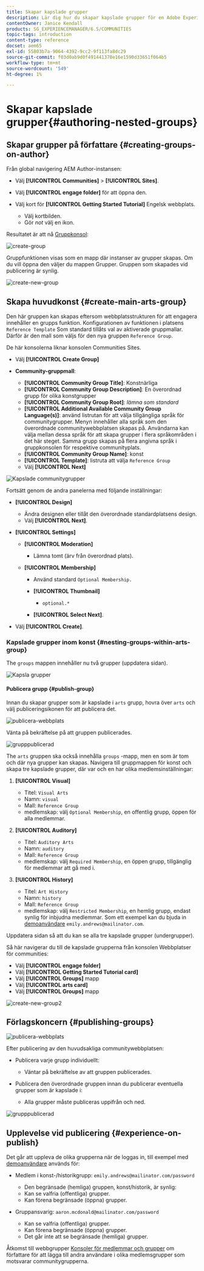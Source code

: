 ```yaml
---
title: Skapar kapslade grupper
description: Lär dig hur du skapar kapslade grupper för en Adobe Experience Manager Communities-webbplats.
contentOwner: Janice Kendall
products: SG_EXPERIENCEMANAGER/6.5/COMMUNITIES
topic-tags: introduction
content-type: reference
docset: aem65
exl-id: 55803b7a-9064-4392-9cc2-9f113fa8dc29
source-git-commit: f03d0ab9d0f491441378e16e1590d33651f064b5
workflow-type: tm+mt
source-wordcount: '549'
ht-degree: 1%

---
```


# Skapar kapslade grupper{#authoring-nested-groups}

## Skapar grupper på författare {#creating-groups-on-author}

Från global navigering AEM Author-instansen:

* Välj **[!UICONTROL Communities]** > **[!UICONTROL Sites]**.
* Välj **[!UICONTROL engage folder]** för att öppna den.
* Välj kort för **[!UICONTROL Getting Started Tutorial]** Engelsk webbplats.

   * Välj kortbilden.
   * Gör *not* välj en ikon.

Resultatet är att nå [Gruppkonsol](/help/communities/groups.md):

![create-group](assets/create-group.png)

Gruppfunktionen visas som en mapp där instanser av grupper skapas. Om du vill öppna den väljer du mappen Grupper. Gruppen som skapades vid publicering är synlig.

![create-new-group](assets/create-new-group.png)

## Skapa huvudkonst {#create-main-arts-group}

Den här gruppen kan skapas eftersom webbplatsstrukturen för att engagera innehåller en grupps funktion. Konfigurationen av funktionen i platsens `Reference Template` Som standard tillåts val av aktiverade gruppmallar. Därför är den mall som väljs för den nya gruppen `Reference Group`.

De här konsolerna liknar konsolen Communities Sites.

* Välj **[!UICONTROL Create Group]**

* **Community-gruppmall**:

   * **[!UICONTROL Community Group Title]**: Konstnärliga
   * **[!UICONTROL Community Group Description]**: En överordnad grupp för olika konstgrupper
   * **[!UICONTROL Community Group Root]**: *lämna som standard*
   * **[!UICONTROL Additional Available Community Group Language(s)]**: använd listrutan för att välja tillgängliga språk för communitygrupper. Menyn innehåller alla språk som den överordnade communitywebbplatsen skapas på. Användarna kan välja mellan dessa språk för att skapa grupper i flera språkområden i det här steget. Samma grupp skapas på flera angivna språk i gruppkonsolen för respektive communityplats.
   * **[!UICONTROL Community Group Name]**: konst
   * **[!UICONTROL Template]**: listruta att välja `Reference Group`
   * Välj **[!UICONTROL Next]**

![Kapslade communitygrupper](assets/parent-to-nestedgroup.png)

Fortsätt genom de andra panelerna med följande inställningar:

* **[!UICONTROL Design]**

   * Ändra designen eller tillåt den överordnade standardplatsens design.
   * Välj **[!UICONTROL Next]**.

* **[!UICONTROL Settings]**

   * **[!UICONTROL Moderation]**

      * Lämna tomt (ärv från överordnad plats).

   * **[!UICONTROL Membership]**

      * Använd standard `Optional Membership.`

      * **[!UICONTROL Thumbnail]**
         * `optional.*`

      * **[!UICONTROL Select Next]**.

* Välj **[!UICONTROL Create]**.

### Kapslade grupper inom konst {#nesting-groups-within-arts-group}

The `groups` mappen innehåller nu två grupper (uppdatera sidan).

![Kapsla grupper](assets/create-community-group.png)

#### Publicera grupp {#publish-group}

Innan du skapar grupper som är kapslade i `arts` grupp, hovra över `arts` och välj publiceringsikonen för att publicera det.

![publicera-webbplats](assets/publish-site.png)

Vänta på bekräftelse på att gruppen publicerades.

![grupppublicerad](assets/group-published.png)

The `arts` gruppen ska också innehålla `groups` -mapp, men en som är tom och där nya grupper kan skapas. Navigera till gruppmappen för konst och skapa tre kapslade grupper, där var och en har olika medlemsinställningar:

1. **[!UICONTROL Visual]**

   * Titel: `Visual Arts`
   * Namn: `visual`
   * Mall: `Reference Group`
   * medlemskap: välj `Optional Membership`, en offentlig grupp, öppen för alla medlemmar.

1. **[!UICONTROL Auditory]**

   * Titel: `Auditory Arts`
   * Namn: `auditory`
   * Mall: `Reference Group`
   * medlemskap: välj `Required Membership`, en öppen grupp, tillgänglig för medlemmar att gå med i.

1. **[!UICONTROL History]**

   * Titel: `Art History`
   * Namn: `history`
   * Mall: `Reference Group`
   * medlemskap: välj `Restricted Membership`, en hemlig grupp, endast synlig för inbjudna medlemmar. Som ett exempel kan du bjuda in [demoanvändare](/help/communities/tutorials.md#demo-users) `emily.andrews@mailinator.com`.

Uppdatera sidan så att du kan se alla tre kapslade grupper (undergrupper).

Så här navigerar du till de kapslade grupperna från konsolen Webbplatser för communities:

* Välj **[!UICONTROL engage folder]**
* Välj **[!UICONTROL Getting Started Tutorial card]**
* Välj **[!UICONTROL Groups]** mapp
* Välj **[!UICONTROL arts card]**
* Välj **[!UICONTROL Groups]** mapp

![create-new-group2](assets/create-new-group2.png)

## Förlagskoncern {#publishing-groups}

![publicera-webbplats](assets/publish-site.png)

Efter publicering av den huvudsakliga communitywebbplatsen:

* Publicera varje grupp individuellt:

   * Väntar på bekräftelse av att gruppen publicerades.

* Publicera den överordnade gruppen innan du publicerar eventuella grupper som är kapslade i:

   * Alla grupper måste publiceras uppifrån och ned.

![grupppublicerad](assets/group-published.png)

## Upplevelse vid publicering {#experience-on-publish}

Det går att uppleva de olika grupperna när de loggas in, till exempel med [demoanvändare](/help/communities/tutorials.md#demo-users) används för:

* Medlem i konst-/historikgrupp: `emily.andrews@mailinator.com/password`
   * Den begränsade (hemliga) gruppen, konst/historik, är synlig:
   * Kan se valfria (offentliga) grupper.
   * Kan förena begränsade (öppna) grupper.

* Gruppansvarig: `aaron.mcdonald@mailinator.com/password`

   * Kan se valfria (offentliga) grupper.
   * Kan förena begränsade (öppna) grupper.
   * Det går inte att se begränsade (hemliga) grupper.

Åtkomst till webbgrupper [Konsoler för medlemmar och grupper](/help/communities/members.md) om författare för att lägga till andra användare i olika medlemsgrupper som motsvarar communitygrupperna.
